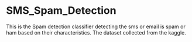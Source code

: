 # SMS_Spam_Detection
This is the Spam detection classifier detecting the sms or email is spam or ham based on their characteristics.
The dataset collected from the kaggle.
